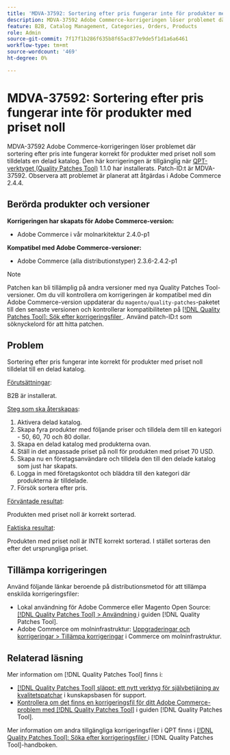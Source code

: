 ```yaml
---
title: 'MDVA-37592: Sortering efter pris fungerar inte för produkter med priset noll'
description: MDVA-37592 Adobe Commerce-korrigeringen löser problemet där sortering efter pris inte fungerar korrekt för produkter med priset noll som tilldelats en delad katalog. Den här korrigeringen är tillgänglig när [QPT-verktyget (Quality Patches Tool)](https://experienceleague.adobe.com/en/docs/commerce-knowledge-base/kb/announcements/commerce-announcements/magento-quality-patches-released-new-tool-to-self-serve-quality-patches) 1.1.0 är installerat. Patch-ID:t är MDVA-37592. Observera att problemet är planerat att åtgärdas i Adobe Commerce 2.4.4.
feature: B2B, Catalog Management, Categories, Orders, Products
role: Admin
source-git-commit: 7f17f1b286f635b8f65ac877e9de5f1d1a6a6461
workflow-type: tm+mt
source-wordcount: '469'
ht-degree: 0%

---
```


# MDVA-37592: Sortering efter pris fungerar inte för produkter med priset noll

MDVA-37592 Adobe Commerce-korrigeringen löser problemet där sortering efter pris inte fungerar korrekt för produkter med priset noll som tilldelats en delad katalog. Den här korrigeringen är tillgänglig när [QPT-verktyget (Quality Patches Tool)](https://experienceleague.adobe.com/en/docs/commerce-knowledge-base/kb/announcements/commerce-announcements/magento-quality-patches-released-new-tool-to-self-serve-quality-patches) 1.1.0 har installerats. Patch-ID:t är MDVA-37592. Observera att problemet är planerat att åtgärdas i Adobe Commerce 2.4.4.

## Berörda produkter och versioner

**Korrigeringen har skapats för Adobe Commerce-version:**

* Adobe Commerce i vår molnarkitektur 2.4.0-p1

**Kompatibel med Adobe Commerce-versioner:**

* Adobe Commerce (alla distributionstyper) 2.3.6-2.4.2-p1

>[!NOTE]
>
>Patchen kan bli tillämplig på andra versioner med nya Quality Patches Tool-versioner. Om du vill kontrollera om korrigeringen är kompatibel med din Adobe Commerce-version uppdaterar du `magento/quality-patches`-paketet till den senaste versionen och kontrollerar kompatibiliteten på [[!DNL Quality Patches Tool]: Sök efter korrigeringsfiler ](https://experienceleague.adobe.com/en/docs/commerce-knowledge-base/kb/announcements/commerce-announcements/magento-quality-patches-released-new-tool-to-self-serve-quality-patches). Använd patch-ID:t som söknyckelord för att hitta patchen.

## Problem

Sortering efter pris fungerar inte korrekt för produkter med priset noll tilldelat till en delad katalog.

<u>Förutsättningar</u>:

B2B är installerat.

<u>Steg som ska återskapas</u>:

1. Aktivera delad katalog.
1. Skapa fyra produkter med följande priser och tilldela dem till en kategori - 50, 60, 70 och 80 dollar.
1. Skapa en delad katalog med produkterna ovan.
1. Ställ in det anpassade priset på noll för produkten med priset 70 USD.
1. Skapa nu en företagsanvändare och tilldela den till den delade katalog som just har skapats.
1. Logga in med företagskontot och bläddra till den kategori där produkterna är tilldelade.
1. Försök sortera efter pris.

<u>Förväntade resultat</u>:

Produkten med priset noll är korrekt sorterad.

<u>Faktiska resultat</u>:

Produkten med priset noll är INTE korrekt sorterad. I stället sorteras den efter det ursprungliga priset.

## Tillämpa korrigeringen

Använd följande länkar beroende på distributionsmetod för att tillämpa enskilda korrigeringsfiler:

* Lokal användning för Adobe Commerce eller Magento Open Source: [[!DNL Quality Patches Tool] > Användning ](/help/tools/quality-patches-tool/usage.md) i guiden [!DNL Quality Patches Tool].
* Adobe Commerce om molninfrastruktur: [Uppgraderingar och korrigeringar > Tillämpa korrigeringar](https://experienceleague.adobe.com/docs/commerce-cloud-service/user-guide/develop/upgrade/apply-patches.html) i Commerce om molninfrastruktur.

## Relaterad läsning

Mer information om [!DNL Quality Patches Tool] finns i:

* [[!DNL Quality Patches Tool] släppt: ett nytt verktyg för självbetjäning av kvalitetspatchar](https://experienceleague.adobe.com/en/docs/commerce-knowledge-base/kb/announcements/commerce-announcements/magento-quality-patches-released-new-tool-to-self-serve-quality-patches) i kunskapsbasen för support.
* [Kontrollera om det finns en korrigeringsfil för ditt Adobe Commerce-problem med  [!DNL Quality Patches Tool]](/help/tools/quality-patches-tool/patches-available-in-qpt/check-patch-for-magento-issue-with-magento-quality-patches.md) i guiden [!DNL Quality Patches Tool].

Mer information om andra tillgängliga korrigeringsfiler i QPT finns i [[!DNL Quality Patches Tool]: Söka efter korrigeringsfiler ](https://experienceleague.adobe.com/tools/commerce-quality-patches/index.html) i [!DNL Quality Patches Tool]-handboken.
